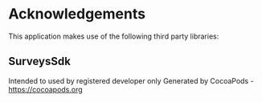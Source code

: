 # Acknowledgements
This application makes use of the following third party libraries:

## SurveysSdk

Intended to used by registered developer only
Generated by CocoaPods - https://cocoapods.org
